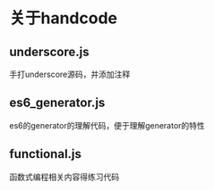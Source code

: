 # 关于handcode

## underscore.js
手打underscore源码，并添加注释

## es6_generator.js
es6的generator的理解代码，便于理解generator的特性

## functional.js
函数式编程相关内容得练习代码